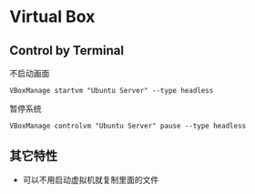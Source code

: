 # Virtual Box

## Control by Terminal
不启动画面
```
VBoxManage startvm "Ubuntu Server" --type headless
```
暂停系统
```
VBoxManage controlvm "Ubuntu Server" pause --type headless
```
## 其它特性
- 可以不用启动虚拟机就复制里面的文件
